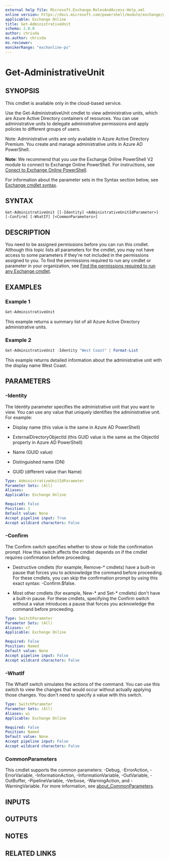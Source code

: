 ```yaml
---
external help file: Microsoft.Exchange.RolesAndAccess-Help.xml
online version: https://docs.microsoft.com/powershell/module/exchange/get-administrativeunit
applicable: Exchange Online
title: Get-AdministrativeUnit
schema: 2.0.0
author: chrisda
ms.author: chrisda
ms.reviewer:
monikerRange: "exchonline-ps"
---
```


# Get-AdministrativeUnit

## SYNOPSIS
This cmdlet is available only in the cloud-based service.

Use the Get-AdministrativeUnit cmdlet to view administrative units, which are Azure Active Directory containers of resources. You can use administrative units to delegate administrative permissions and apply policies to different groups of users.

Note: Administrative units are only available in Azure Active Directory Premium. You create and manage administrative units in Azure AD PowerShell.

**Note**: We recommend that you use the Exchange Online PowerShell V2 module to connect to Exchange Online PowerShell. For instructions, see [Conect to Exchange Online PowerShell](https://docs.microsoft.com/powershell/exchange/connect-to-exchange-online-powershell).

For information about the parameter sets in the Syntax section below, see [Exchange cmdlet syntax](https://docs.microsoft.com/powershell/exchange/exchange-cmdlet-syntax).

## SYNTAX

```
Get-AdministrativeUnit [[-Identity] <AdministrativeUnitIdParameter>] [-Confirm] [-WhatIf] [<CommonParameters>]
```

## DESCRIPTION
You need to be assigned permissions before you can run this cmdlet. Although this topic lists all parameters for the cmdlet, you may not have access to some parameters if they're not included in the permissions assigned to you. To find the permissions required to run any cmdlet or parameter in your organization, see [Find the permissions required to run any Exchange cmdlet](https://docs.microsoft.com/powershell/exchange/find-exchange-cmdlet-permissions).

## EXAMPLES

### Example 1
```powershell
Get-AdministrativeUnit
```

This example returns a summary list of all Azure Active Directory administrative units.

### Example 2
```powershell
Get-AdministrativeUnit -Identity "West Coast" | Format-List
```

This example returns detailed information about the administrative unit with the display name West Coast.

## PARAMETERS

### -Identity
The Identity parameter specifies the administrative unit that you want to view. You can use any value that uniquely identifies the administrative unit. For example:

- Display name (this value is the same in Azure AD PowerShell)

- ExternalDirectoryObjectId (this GUID value is the same as the ObjectId property in Azure AD PowerShell)

- Name (GUID value)

- Distinguished name (DN)

- GUID (different value than Name)

```yaml
Type: AdministrativeUnitIdParameter
Parameter Sets: (All)
Aliases:
Applicable: Exchange Online

Required: False
Position: 1
Default value: None
Accept pipeline input: True
Accept wildcard characters: False
```

### -Confirm
The Confirm switch specifies whether to show or hide the confirmation prompt. How this switch affects the cmdlet depends on if the cmdlet requires confirmation before proceeding.

- Destructive cmdlets (for example, Remove-\* cmdlets) have a built-in pause that forces you to acknowledge the command before proceeding. For these cmdlets, you can skip the confirmation prompt by using this exact syntax: -Confirm:$false.

- Most other cmdlets (for example, New-\* and Set-\* cmdlets) don't have a built-in pause. For these cmdlets, specifying the Confirm switch without a value introduces a pause that forces you acknowledge the command before proceeding.

```yaml
Type: SwitchParameter
Parameter Sets: (All)
Aliases: cf
Applicable: Exchange Online

Required: False
Position: Named
Default value: None
Accept pipeline input: False
Accept wildcard characters: False
```

### -WhatIf
The WhatIf switch simulates the actions of the command. You can use this switch to view the changes that would occur without actually applying those changes. You don't need to specify a value with this switch.

```yaml
Type: SwitchParameter
Parameter Sets: (All)
Aliases: wi
Applicable: Exchange Online

Required: False
Position: Named
Default value: None
Accept pipeline input: False
Accept wildcard characters: False
```

### CommonParameters
This cmdlet supports the common parameters: -Debug, -ErrorAction, -ErrorVariable, -InformationAction, -InformationVariable, -OutVariable, -OutBuffer, -PipelineVariable, -Verbose, -WarningAction, and -WarningVariable. For more information, see [about_CommonParameters](https://go.microsoft.com/fwlink/p/?LinkID=113216).

## INPUTS

###  

## OUTPUTS

###  

## NOTES

## RELATED LINKS
